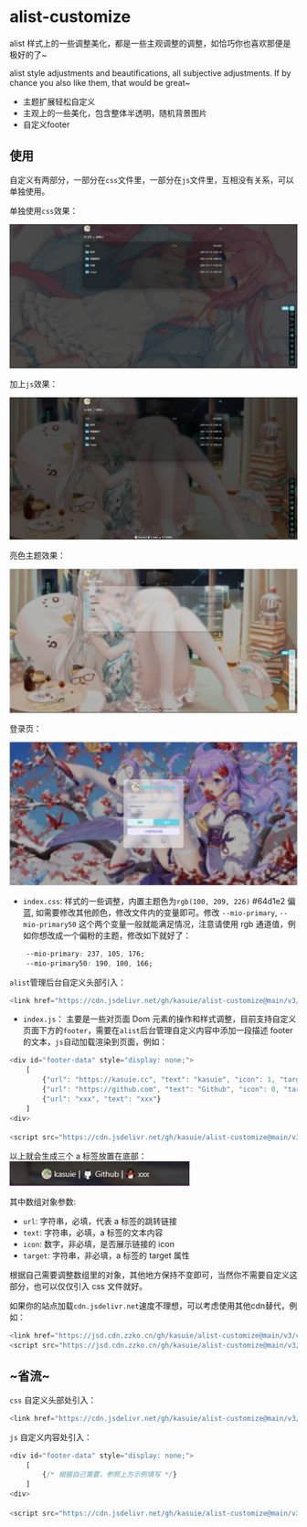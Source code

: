 <!--
 * @Author: kasuie
 * @Date: 2023-05-08 22:52:57
 * @LastEditors: kasuie
 * @LastEditTime: 2024-05-07 11:03:47
 * @Description:
-->

# alist-customize

alist 样式上的一些调整美化，都是一些主观调整的调整，如恰巧你也喜欢那便是极好的了~

alist style adjustments and beautifications, all subjective adjustments. If by chance you also like them, that would be great~

- 主题扩展轻松自定义
- 主观上的一些美化，包含整体半透明，随机背景图片
- 自定义footer

## 使用

自定义有两部分，一部分在`css`文件里，一部分在`js`文件里，互相没有关系，可以单独使用。

单独使用`css`效果：

![alt text](preview/prev-css.png)

加上`js`效果：

![alt text](preview/prev-js.png)

亮色主题效果：

![alt text](preview/prev-js-light.png)

登录页：

![alt text](preview/prev-login.png)

- `index.css`: 样式的一些调整，内置主题色为`rgb(100, 209, 226)` #64d1e2 偏蓝, 如需要修改其他颜色，修改文件内的变量即可。修改 `--mio-primary`, `--mio-primary50` 这个两个变量一般就能满足情况，注意请使用 rgb 通道值，例如你想改成一个偏粉的主题，修改如下就好了：
```css
    --mio-primary: 237, 105, 176;
    --mio-primary50: 190, 100, 166;
```

`alist`管理后台自定义头部引入：

```js
<link href="https://cdn.jsdelivr.net/gh/kasuie/alist-customize@main/v3/css/index.min.css" rel="stylesheet" type="text/css" />
```

- `index.js`： 主要是一些对页面 Dom 元素的操作和样式调整，目前支持自定义页面下方的`footer`，需要在`alist`后台管理自定义内容中添加一段描述 footer 的文本，`js`自动加载渲染到页面，例如：

```js
<div id="footer-data" style="display: none;">
    [
        {"url": "https://kasuie.cc", "text": "kasuie", "icon": 1, "target": "_blank"},
        {"url": "https://github.com", "text": "Github", "icon": 0, "target": "_blank"},
        {"url": "xxx", "text": "xxx"}
    ]
<div>

<script src="https://cdn.jsdelivr.net/gh/kasuie/alist-customize@main/v3/js/index.min.js"></script>
```

以上就会生成三个 a 标签放置在底部：![alt text](preview/image.png)

其中数组对象参数:

- `url`: 字符串，必填，代表 a 标签的跳转链接
- `text`: 字符串，必填，a 标签的文本内容
- `icon`: 数字，非必填，是否展示链接的 icon
- `target`: 字符串，非必填，a 标签的 target 属性

根据自己需要调整数组里的对象，其他地方保持不变即可，当然你不需要自定义这部分，也可以仅仅引入 css 文件就好。

如果你的站点加载`cdn.jsdelivr.net`速度不理想，可以考虑使用其他cdn替代，例如：

```javascript
<link href="https://jsd.cdn.zzko.cn/gh/kasuie/alist-customize@main/v3/css/index.min.css" rel="stylesheet" type="text/css" />
<script src="https://jsd.cdn.zzko.cn/gh/kasuie/alist-customize@main/v3/js/index.min.js"></script>
```

## ~省流~

`css` 自定义头部处引入：

```js
<link href="https://cdn.jsdelivr.net/gh/kasuie/alist-customize@main/v3/css/index.min.css" rel="stylesheet" type="text/css" />
```

`js` 自定义内容处引入：

```js
<div id="footer-data" style="display: none;">
    [
        {/* 根据自己需要，参照上方示例填写 */}
    ]
<div>

<script src="https://cdn.jsdelivr.net/gh/kasuie/alist-customize@main/v3/js/index.min.js"></script>
```